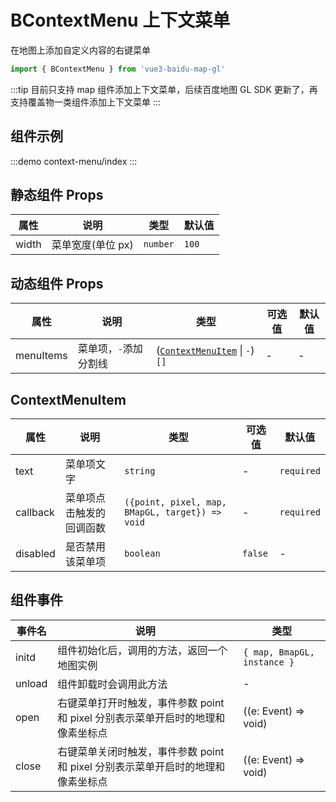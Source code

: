 # BContextMenu 上下文菜单 <Badge type="tip" text="^0.0.29" />

在地图上添加自定义内容的右键菜单

```ts
import { BContextMenu } from 'vue3-baidu-map-gl'
```

:::tip
目前只支持 map 组件添加上下文菜单，后续百度地图 GL SDK 更新了，再支持覆盖物一类组件添加上下文菜单
:::

## 组件示例

:::demo
context-menu/index
:::

## 静态组件 Props

| 属性  | 说明              | 类型     | 默认值 |
| ----- | ----------------- | -------- | ------ |
| width | 菜单宽度(单位 px) | `number` | `100`  |

## 动态组件 Props

| 属性      | 说明                  | 类型                                                | 可选值 | 默认值 |
| --------- | --------------------- | --------------------------------------------------- | ------ | ------ |
| menuItems | 菜单项，`-`添加分割线 | ([`ContextMenuItem`](#contextmenuitem) \| `-`) `[]` | -      | -      |

## ContextMenuItem

| 属性     | 说明                     | 类型                                            | 可选值  | 默认值     |
| -------- | ------------------------ | ----------------------------------------------- | ------- | ---------- |
| text     | 菜单项文字               | `string`                                        | -       | `required` |
| callback | 菜单项点击触发的回调函数 | `({point, pixel, map, BMapGL, target}) => void` | -       | `required` |
| disabled | 是否禁用该菜单项         | `boolean`                                       | `false` | -          |

## 组件事件

| 事件名 | 说明                                                                             | 类型                        |
| ------ | -------------------------------------------------------------------------------- | --------------------------- |
| initd  | 组件初始化后，调用的方法，返回一个地图实例                                       | `{ map, BmapGL, instance }` |
| unload | 组件卸载时会调用此方法                                                           | -                           |
| open   | 右键菜单打开时触发，事件参数 point 和 pixel 分别表示菜单开启时的地理和像素坐标点 | ((e: Event) => void)        |
| close  | 右键菜单关闭时触发，事件参数 point 和 pixel 分别表示菜单开启时的地理和像素坐标点 | ((e: Event) => void)        |
